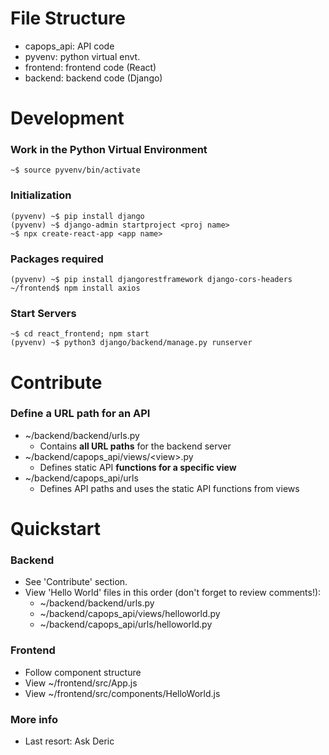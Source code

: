# File Structure
- capops_api: API code
- pyvenv: python virtual envt.
- frontend: frontend code (React)  
- backend: backend code (Django)

# Development
### Work in the Python Virtual Environment
```
~$ source pyvenv/bin/activate
```

### Initialization
```
(pyvenv) ~$ pip install django
(pyvenv) ~$ django-admin startproject <proj name>
~$ npx create-react-app <app name>
```

### Packages required
```
(pyvenv) ~$ pip install djangorestframework django-cors-headers
~/frontend$ npm install axios 
```

### Start Servers
```
~$ cd react_frontend; npm start
(pyvenv) ~$ python3 django/backend/manage.py runserver 
```

# Contribute
### Define a URL path for an API
- ~/backend/backend/urls.py
  - Contains **all URL paths** for the backend server
- ~/backend/capops_api/views/\<view\>.py 
  - Defines static API **functions for a specific view**
- ~/backend/capops_api/urls
  - Defines API paths and uses the static API functions from views

# Quickstart
### Backend
- See 'Contribute' section. 
- View 'Hello World' files in this order (don't forget to review comments!):
  -  ~/backend/backend/urls.py
  -  ~/backend/capops_api/views/helloworld.py
  -  ~/backend/capops_api/urls/helloworld.py
### Frontend
- Follow component structure
- View ~/frontend/src/App.js
- View ~/frontend/src/components/HelloWorld.js
### More  info
- Last resort: Ask Deric